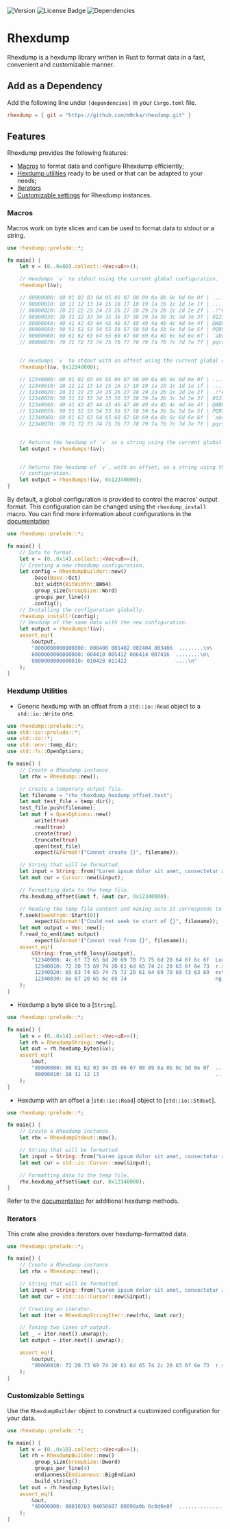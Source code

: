 ![Version](https://img.shields.io/github/v/tag/m0cka/rhexdump?color=1982c4&style=flat-square) ![License Badge](https://img.shields.io/github/license/m0cka/rhexdump?color=8ac926&style=flat-square) ![Dependencies](https://img.shields.io/badge/dependencies-none-ffca3a?style=flat-square) <!-- [![Documentation](https://img.shields.io/badge/documentation-doc.rs-ff595e?style=flat-square)](https://docs.rs/rhexdump/0.2.0/rhexdump/) -->

# Rhexdump

Rhexdump is a hexdump library written in Rust to format data in a fast, convenient and customizable manner.

## Add as a Dependency

Add the following line under `[dependencies]` in your `Cargo.toml` file.

```toml
rhexdump = { git = "https://github.com/m0cka/rhexdump.git" }
```

<!--
```toml
rhexdump = "0.2.0"
```
-->


## Features

Rhexdump provides the following features:

* [Macros](#macros) to format data and configure Rhexdump efficiently;
* [Hexdump utilities](#hexdump-utilities) ready to be used or that can be adapted to your needs;
* [Iterators](#iterators)
* [Customizable settings](#customizable-settings) for Rhexdump instances.

### Macros

Macros work on byte slices and can be used to format data to stdout or a string.

```rust
use rhexdump::prelude::*;

fn main() {
    let v = (0..0x80).collect::<Vec<u8>>();

    // Hexdumps `v` to stdout using the current global configuration.
    rhexdump!(&v);

    // 00000000: 00 01 02 03 04 05 06 07 08 09 0a 0b 0c 0d 0e 0f | ................
    // 00000010: 10 11 12 13 14 15 16 17 18 19 1a 1b 1c 1d 1e 1f | ................
    // 00000020: 20 21 22 23 24 25 26 27 28 29 2a 2b 2c 2d 2e 2f | .!"#$%&'()*+,-./
    // 00000030: 30 31 32 33 34 35 36 37 38 39 3a 3b 3c 3d 3e 3f | 0123456789:;<=>?
    // 00000040: 40 41 42 43 44 45 46 47 48 49 4a 4b 4c 4d 4e 4f | @ABCDEFGHIJKLMNO
    // 00000050: 50 51 52 53 54 55 56 57 58 59 5a 5b 5c 5d 5e 5f | PQRSTUVWXYZ[\]^_
    // 00000060: 60 61 62 63 64 65 66 67 68 69 6a 6b 6c 6d 6e 6f | `abcdefghijklmno
    // 00000070: 70 71 72 73 74 75 76 77 78 79 7a 7b 7c 7d 7e 7f | pqrstuvwxyz{|}~.


    // Hexdumps `v` to stdout with an offest using the current global configuration.
    rhexdump!(&v, 0x12340000);

    // 12340000: 00 01 02 03 04 05 06 07 08 09 0a 0b 0c 0d 0e 0f | ................
    // 12340010: 10 11 12 13 14 15 16 17 18 19 1a 1b 1c 1d 1e 1f | ................
    // 12340020: 20 21 22 23 24 25 26 27 28 29 2a 2b 2c 2d 2e 2f | .!"#$%&'()*+,-./
    // 12340030: 30 31 32 33 34 35 36 37 38 39 3a 3b 3c 3d 3e 3f | 0123456789:;<=>?
    // 12340040: 40 41 42 43 44 45 46 47 48 49 4a 4b 4c 4d 4e 4f | @ABCDEFGHIJKLMNO
    // 12340050: 50 51 52 53 54 55 56 57 58 59 5a 5b 5c 5d 5e 5f | PQRSTUVWXYZ[\]^_
    // 12340060: 60 61 62 63 64 65 66 67 68 69 6a 6b 6c 6d 6e 6f | `abcdefghijklmno
    // 12340070: 70 71 72 73 74 75 76 77 78 79 7a 7b 7c 7d 7e 7f | pqrstuvwxyz{|}~.


    // Returns the hexdump of `v` as a string using the current global configuration.
    let output = rhexdumps!(&v);


    // Returns the hexdump of `v`, with an offset, as a string using the current global
    // configuration.
    let output = rhexdumps!(&v, 0x12340000);
}
```

By default, a global configuration is provided to control the macros' output format. This configuration can be changed using the `rhexdump_install` macro. You can find more information about configurations in the [documentation](https://docs.rs/rhexdump/)

```rust
use rhexdump::prelude::*;

fn main() {
    // Data to format.
    let v = (0..0x14).collect::<Vec<u8>>();
    // Creating a new rhexdump configuration.
    let config = RhexdumpBuilder::new()
        .base(Base::Oct)
        .bit_width(BitWidth::BW64)
        .group_size(GroupSize::Word)
        .groups_per_line(4)
        .config();
    // Installing the configuration globally.
    rhexdump_install!(config);
    // Hexdump of the same data with the new configuration.
    let output = rhexdumps!(&v);
    assert_eq!(
        &output,
        "0000000000000000: 000400 001402 002404 003406  ........\n\
        0000000000000008: 004410 005412 006414 007416  ........\n\
        0000000000000010: 010420 011422                ....\n"
    );
}
```

### Hexdump Utilities

* Generic hexdump with an offset from a `std::io::Read` object to a `std::io::Write` one.

```rust
use rhexdump::prelude::*;
use std::io::prelude::*;
use std::io::*;
use std::env::temp_dir;
use std::fs::OpenOptions;

fn main() {
    // Create a Rhexdump instance.
    let rhx = Rhexdump::new();

    // Create a temporary output file.
    let filename = "rhx_rhexdump_hexdump_offset.test";
    let mut test_file = temp_dir();
    test_file.push(filename);
    let mut f = OpenOptions::new()
        .write(true)
        .read(true)
        .create(true)
        .truncate(true)
        .open(test_file)
        .expect(&format!("Cannot create {}", filename));

    // String that will be formatted.
    let input = String::from("Lorem ipsum dolor sit amet, consectetur adipiscing elit");
    let mut cur = Cursor::new(&input);

    // Formatting data to the temp file.
    rhx.hexdump_offset(&mut f, &mut cur, 0x12340000);

    // Reading the temp file content and making sure it corresponds to the expected output.
    f.seek(SeekFrom::Start(0))
        .expect(&format!("Could not seek to start of {}", filename));
    let mut output = Vec::new();
    f.read_to_end(&mut output)
        .expect(&format!("Cannot read from {}", filename));
    assert_eq!(
        &String::from_utf8_lossy(&output),
        "12340000: 4c 6f 72 65 6d 20 69 70 73 75 6d 20 64 6f 6c 6f  Lorem.ipsum.dolo\n\
         12340010: 72 20 73 69 74 20 61 6d 65 74 2c 20 63 6f 6e 73  r.sit.amet,.cons\n\
         12340020: 65 63 74 65 74 75 72 20 61 64 69 70 69 73 63 69  ectetur.adipisci\n\
         12340030: 6e 67 20 65 6c 69 74                             ng.elit\n"
    );
}
```

* Hexdump a byte slice to a [`String`].

```rust
use rhexdump::prelude::*;

fn main() {
    let v = (0..0x14).collect::<Vec<u8>>();
    let rh = RhexdumpString::new();
    let out = rh.hexdump_bytes(&v);
    assert_eq!(
        &out,
        "00000000: 00 01 02 03 04 05 06 07 08 09 0a 0b 0c 0d 0e 0f  ................\n\
         00000010: 10 11 12 13                                      ....\n"
    );
}
```

* Hexdump with an offset a [`std::io::Read`] object to [`std::io::Stdout`].

```rust
use rhexdump::prelude::*;

fn main() {
    // Create a Rhexdump instance.
    let rhx = RhexdumpStdout::new();

    // String that will be formatted.
    let input = String::from("Lorem ipsum dolor sit amet, consectetur adipiscing elit");
    let mut cur = std::io::Cursor::new(&input);

    // Formatting data to the temp file.
    rhx.hexdump_offset(&mut cur, 0x12340000);
}
```

Refer to the [documentation](https://docs.rs/rhexdump/) for additional hexdump methods.

### Iterators

This crate also provides iterators over hexdump-formatted data.

```rust
use rhexdump::prelude::*;

fn main() {
    // Create a Rhexdump instance.
    let rhx = Rhexdump::new();

    // String that will be formatted.
    let input = String::from("Lorem ipsum dolor sit amet, consectetur adipiscing elit");
    let mut cur = std::io::Cursor::new(&input);

    // Creating an iterator.
    let mut iter = RhexdumpStringIter::new(rhx, &mut cur);

    // Taking two lines of output.
    let _ = iter.next().unwrap();
    let output = iter.next().unwrap();

    assert_eq!(
        &output,
        "00000010: 72 20 73 69 74 20 61 6d 65 74 2c 20 63 6f 6e 73  r.sit.amet,.cons"
    );
}
```

### Customizable Settings

Use the `RhexdumpBuilder` object to construct a customized configuration for your data.

```rust
use rhexdump::prelude::*;

fn main() {
    let v = (0..0x10).collect::<Vec<u8>>();
    let rh = RhexdumpBuilder::new()
        .group_size(GroupSize::Dword)
        .groups_per_line(4)
        .endianness(Endianness::BigEndian)
        .build_string();
    let out = rh.hexdump_bytes(&v);
    assert_eq!(
        &out,
        "00000000: 00010203 04050607 08090a0b 0c0d0e0f  ................\n"
    );
}
```